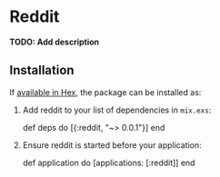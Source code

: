 # Reddit

**TODO: Add description**

## Installation

If [available in Hex](https://hex.pm/docs/publish), the package can be installed as:

  1. Add reddit to your list of dependencies in `mix.exs`:

        def deps do
          [{:reddit, "~> 0.0.1"}]
        end

  2. Ensure reddit is started before your application:

        def application do
          [applications: [:reddit]]
        end
